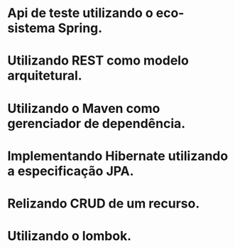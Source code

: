 # Api de teste utilizando o eco-sistema Spring.
# Utilizando REST como modelo arquitetural.
# Utilizando o Maven como gerenciador de dependência.
# Implementando Hibernate utilizando a especificação JPA.
# Relizando CRUD de um recurso.
# Utilizando o lombok.
